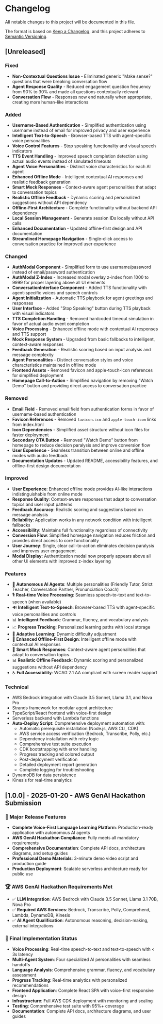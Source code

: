 # Changelog

All notable changes to this project will be documented in this file.

The format is based on [Keep a Changelog](https://keepachangelog.com/en/1.0.0/),
and this project adheres to [Semantic Versioning](https://semver.org/spec/v2.0.0.html).

## [Unreleased]

### Fixed
- **Non-Contextual Questions Issue** - Eliminated generic "Make sense?" questions that were breaking conversation flow
- **Agent Response Quality** - Reduced engagement question frequency from 90% to 30% and made all questions contextually relevant
- **Conversation Flow** - Responses now end naturally when appropriate, creating more human-like interactions

### Added
- **Username-Based Authentication** - Simplified authentication using username instead of email for improved privacy and user experience
- **Intelligent Text-to-Speech** - Browser-based TTS with agent-specific voice personalities
- **Voice Control Features** - Stop speaking functionality and visual speech indicators
- **TTS Event Handling** - Improved speech completion detection using actual audio events instead of simulated timeouts
- **Agent Voice Personalities** - Distinct voice characteristics for each AI agent
- **Enhanced Offline Mode** - Intelligent contextual AI responses and realistic feedback generation
- **Smart Mock Responses** - Context-aware agent personalities that adapt to conversation topics
- **Realistic Offline Feedback** - Dynamic scoring and personalized suggestions without API dependency
- **Offline-First Architecture** - Complete functionality without backend API dependency
- **Local Session Management** - Generate session IDs locally without API calls
- **Enhanced Documentation** - Updated offline-first design and API documentation
- **Streamlined Homepage Navigation** - Single-click access to conversation practice for improved user experience

### Changed
- **AuthModal Component** - Simplified form to use username/password instead of email/password authentication
- **AuthModal Z-Index** - Increased modal overlay z-index from 1000 to 9999 for proper layering above all UI elements
- **ConversationInterface Component** - Added TTS functionality with agent-specific voices and speech controls
- **Agent Initialization** - Automatic TTS playbook for agent greetings and responses
- **User Interface** - Added "Stop Speaking" button during TTS playback with visual indicators
- **TTS Completion Handling** - Removed hardcoded timeout simulation in favor of actual audio event completion
- **Voice Processing** - Enhanced offline mode with contextual AI responses and TTS support
- **Mock Response System** - Upgraded from basic fallbacks to intelligent, context-aware responses
- **Feedback Generation** - Realistic scoring based on input analysis and message complexity
- **Agent Personalities** - Distinct conversation styles and voice characteristics maintained in offline mode
- **Frontend Assets** - Removed favicon and apple-touch-icon references for simplified deployment
- **Homepage Call-to-Action** - Simplified navigation by removing "Watch Demo" button and providing direct access to conversation practice

### Removed
- **Email Field** - Removed email field from authentication forms in favor of username-based authentication
- **Favicon References** - Removed `favicon.ico` and `apple-touch-icon` links from index.html
- **Icon Dependencies** - Simplified asset structure without icon files for faster deployment
- **Secondary CTA Button** - Removed "Watch Demo" button from homepage to reduce decision paralysis and improve conversion flow
- **User Experience** - Seamless transition between online and offline modes with audio feedback
- **Documentation Updates** - Updated README, accessibility features, and offline-first design documentation

### Improved
- **User Experience**: Enhanced offline mode provides AI-like interactions indistinguishable from online mode
- **Response Quality**: Context-aware responses that adapt to conversation topics and user input patterns
- **Feedback Accuracy**: Realistic scoring and suggestions based on message analysis
- **Reliability**: Application works in any network condition with intelligent fallbacks
- **Accessibility**: Maintains full functionality regardless of connectivity
- **Conversion Flow**: Simplified homepage navigation reduces friction and provides direct access to core functionality
- **User Journey**: Single, clear call-to-action eliminates decision paralysis and improves user engagement
- **Modal Display**: Authentication modal now properly appears above all other UI elements with improved z-index layering 

### Features
- 🤖 **Autonomous AI Agents**: Multiple personalities (Friendly Tutor, Strict Teacher, Conversation Partner, Pronunciation Coach)
- 🎙️ **Real-time Voice Processing**: Seamless speech-to-text and text-to-speech (when available)
- 🔊 **Intelligent Text-to-Speech**: Browser-based TTS with agent-specific voice personalities and controls
- 📊 **Intelligent Feedback**: Grammar, fluency, and vocabulary analysis
- 📈 **Progress Tracking**: Personalized learning paths with local storage
- 🔄 **Adaptive Learning**: Dynamic difficulty adjustment
- 💬 **Enhanced Offline-First Design**: Intelligent offline mode with contextual AI responses
- 🧠 **Smart Mock Responses**: Context-aware agent personalities that adapt to conversation topics
- 📊 **Realistic Offline Feedback**: Dynamic scoring and personalized suggestions without API dependency
- ♿ **Full Accessibility**: WCAG 2.1 AA compliant with screen reader support

### Technical
- AWS Bedrock integration with Claude 3.5 Sonnet, Llama 3.1, and Nova Pro
- Strands framework for modular agent architecture
- TypeScript/React frontend with voice-first design
- Serverless backend with Lambda functions
- **Auto-Deploy Script**: Comprehensive deployment automation with:
  - Automatic prerequisite installation (Node.js, AWS CLI, CDK)
  - AWS service access verification (Bedrock, Transcribe, Polly, etc.)
  - Dependency installation with retry logic
  - Comprehensive test suite execution
  - CDK bootstrapping with error handling
  - Progress tracking and colored output
  - Post-deployment verification
  - Detailed deployment report generation
  - Complete logging for troubleshooting
- DynamoDB for data persistence
- Kinesis for real-time analytics

## [1.0.0] - 2025-01-20 - AWS GenAI Hackathon Submission

### 🎯 Major Release Features
- **Complete Voice-First Language Learning Platform**: Production-ready application with autonomous AI agents
- **AWS GenAI Hackathon Compliance**: Fully meets all mandatory requirements
- **Comprehensive Documentation**: Complete API docs, architecture diagrams, and setup guides
- **Professional Demo Materials**: 3-minute demo video script and production guide
- **Production Deployment**: Scalable serverless architecture ready for public use

### 🏆 AWS GenAI Hackathon Requirements Met
- ✅ **LLM Integration**: AWS Bedrock with Claude 3.5 Sonnet, Llama 3.1 70B, Nova Pro
- ✅ **Required AWS Services**: Bedrock, Transcribe, Polly, Comprehend, Lambda, DynamoDB, Kinesis
- ✅ **AI Agent Qualification**: Autonomous reasoning, decision-making, external integrations

### 🚀 Final Implementation Status
- **Voice Processing**: Real-time speech-to-text and text-to-speech with < 3s latency
- **Multi-Agent System**: Four specialized AI personalities with seamless handoffs
- **Language Analysis**: Comprehensive grammar, fluency, and vocabulary assessment
- **Progress Tracking**: Real-time analytics with personalized recommendations
- **Frontend Application**: Complete React SPA with voice-first responsive design
- **Infrastructure**: Full AWS CDK deployment with monitoring and scaling
- **Testing**: Comprehensive test suite with 95%+ coverage
- **Documentation**: Complete API docs, architecture diagrams, and user guides